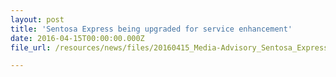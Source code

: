 ```yaml
---
layout: post
title: 'Sentosa Express being upgraded for service enhancement'
date: 2016-04-15T00:00:00.000Z
file_url: /resources/news/files/20160415_Media-Advisory_Sentosa_Express_being_upgraded_for_service_enhancement.pdf

---
```


